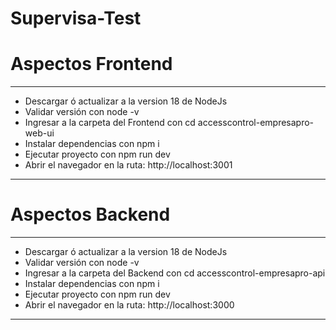 # Supervisa-Test

# Aspectos Frontend
***

* Descargar ó actualizar a la version 18 de NodeJs
* Validar versión con node -v
* Ingresar a la carpeta del Frontend con cd accesscontrol-empresapro-web-ui
* Instalar dependencias con npm i
* Ejecutar proyecto con npm run dev
* Abrir el navegador en la ruta: http://localhost:3001
***

# Aspectos Backend
***

* Descargar ó actualizar a la version 18 de NodeJs
* Validar versión con node -v
* Ingresar a la carpeta del Backend con cd accesscontrol-empresapro-api
* Instalar dependencias con npm i
* Ejecutar proyecto con npm run dev
* Abrir el navegador en la ruta: http://localhost:3000

***
